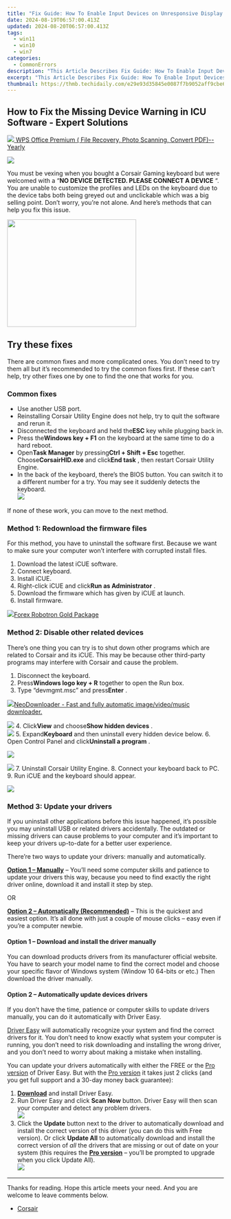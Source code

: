 ```yaml
---
title: "Fix Guide: How To Enable Input Devices on Unresponsive Display Units"
date: 2024-08-19T06:57:00.413Z
updated: 2024-08-20T06:57:00.413Z
tags:
  - win11
  - win10
  - win7
categories:
  - CommonErrors
description: "This Article Describes Fix Guide: How To Enable Input Devices on Unresponsive Display Units"
excerpt: "This Article Describes Fix Guide: How To Enable Input Devices on Unresponsive Display Units"
thumbnail: https://thmb.techidaily.com/e29e93d35845e0087f7b9052aff9cbe637121c31e79b4423801c6a206d9b7bce.jpg
---
```


## How to Fix the Missing Device Warning in ICU Software - Expert Solutions

<!-- affiliate ads begin -->
<a href="https://secure.2checkout.com/order/checkout.php?PRODS=38729081&QTY=1&AFFILIATE=108875&CART=1"><img src="https://website-prod.cache.wpscdn.com/img/wps-office-pdf-editor-1x.890dbda.png" border="0">
WPS Office Premium ( File Recovery, Photo Scanning, Convert PDF)--Yearly</a>
<!-- affiliate ads end -->
![](https://images.drivereasy.com/wp-content/uploads/2019/09/no-detect.jpg)

 You must be vexing when you bought a Corsair Gaming keyboard but were welcomed with a “**NO DEVICE DETECTED. PLEASE CONNECT A DEVICE** “. You are unable to customize the profiles and LEDs on the keyboard due to the device tabs both being greyed out and unclickable which was a big selling point. Don’t worry, you’re not alone. And here’s methods that can help you fix this issue.

<!-- affiliate ads begin -->
<a href="https://boody-eco-wear.pxf.io/c/5597632/1567905/13846" target="_top" id="1567905"><img src="//a.impactradius-go.com/display-ad/13846-1567905" border="0" alt="" width="300" height="250"/></a><img height="0" width="0" src="https://imp.pxf.io/i/5597632/1567905/13846" style="position:absolute;visibility:hidden;" border="0" />
<!-- affiliate ads end -->
## Try these fixes

 There are common fixes and more complicated ones. You don’t need to try them all but it’s recommended to try the common fixes first. If these can’t help, try other fixes one by one to find the one that works for you.

### Common fixes

* Use another USB port.
* Reinstalling Corsair Utility Engine does not help, try to quit the software and rerun it.
* Disconnected the keyboard and held the**ESC** key while plugging back in.
* Press the**Windows key + F1** on the keyboard at the same time to do a hard reboot.
* Open**Task Manager** by pressing**Ctrl + Shift + Esc** together. Choose**CorsairHID.exe** and click**End task** , then restart Corsair Utility Engine.
* In the back of the keyboard, there’s the BIOS button. You can switch it to a different number for a try. You may see it suddenly detects the keyboard.  
![](https://images.drivereasy.com/wp-content/uploads/2019/09/bios-1.jpg)

If none of these work, you can move to the next method.

### Method 1: Redownload the firmware files

 For this method, you have to uninstall the software first. Because we want to make sure your computer won’t interfere with corrupted install files.

1. Download the latest iCUE software.
2. Connect keyboard.
3. Install iCUE.
4. Right-click iCUE and click**Run as Administrator** .
5. Download the firmware which has given by iCUE at launch.
6. Install firmware.

<!-- affiliate ads begin -->
<a href="https://secure.2checkout.com/order/checkout.php?PRODS=4727541&QTY=1&AFFILIATE=108875&CART=1"><img src="https://secure.avangate.com/images/merchant/5f4f7141b65a730b4efb0e0d51f63e94/products/copy_copy_forexrobotronbox.gif" border="0">Forex Robotron Gold Package</a>
<!-- affiliate ads end -->
### Method 2: Disable other related devices

 There’s one thing you can try is to shut down other programs which are related to Corsair and its iCUE. This may be because other third-party programs may interfere with Corsair and cause the problem.

1. Disconnect the keyboard.
2. Press**Windows logo key + R** together to open the Run box.
3. Type “devmgmt.msc” and press**Enter** .  
<!-- affiliate ads begin -->
<a href="https://secure.2checkout.com/order/checkout.php?PRODS=4559731&QTY=1&AFFILIATE=108875&CART=1"><img src="http://www.neowise.com/images/nd-ss-w200.jpg" border="0">NeoDownloader - Fast and fully automatic image/video/music downloader. </a>
<!-- affiliate ads end -->
![](https://images.drivereasy.com/wp-content/uploads/2019/07/device-manager-2.jpg)
4. Click**View** and choose**Show hidden devices** .  
![](https://images.drivereasy.com/wp-content/uploads/2019/09/hidden.jpg)
5. Expand**Keyboard** and then uninstall every hidden device below.
6. Open Control Panel and click**Uninstall a program** .  
<!-- affiliate ads begin -->
<a href="https://store.nero.com/order/checkout.php?PRODS=42296985&QTY=1&AFFILIATE=108875&CART=1"><img src="https://secure.avangate.com/images/merchant/9cea886b9f44a3c2df1163730ab64994/products/copy_nero_burning_rom_cart.png" border="0">
</a>
<!-- affiliate ads end -->
![](https://images.drivereasy.com/wp-content/uploads/2019/09/uninstall.jpg)
7. Uninstall Corsair Utility Engine.
8. Connect your keyboard back to PC.
9. Run iCUE and the keyboard should appear.

<!-- affiliate ads begin -->
<a href="https://shop.mondly.com/affiliate.php?ACCOUNT=ATISTUDI&AFFILIATE=108875&PATH=https%3A%2F%2Fwww.mondly.com%3FAFFILIATE%3D108875%26RESOURCE%3D%2BBusiness%2B970x90%2B"><img src="https://secure.avangate.com/images/merchant/69c418c33ec2e1a4267fa9bb77fa1428/business-970x90.gif" border="0"></a>
<!-- affiliate ads end -->
### Method 3: Update your drivers

 If you uninstall other applications before this issue happened, it’s possible you may uninstall USB or related drivers accidentally. The outdated or missing drivers can cause problems to your computer and it’s important to keep your drivers up-to-date for a better user experience.

 There’re two ways to update your drivers: manually and automatically.

**[Option 1 – Manually](https://tools.techidaily.com/drivereasy/download/)**  – You’ll need some computer skills and patience to update your drivers this way, because you need to find exactly the right driver online, download it and install it step by step.

OR

**[Option 2 – Automatically (Recommended)](https://www.drivereasy.com/knowledge/solved-corsair-utility-engine-no-device-detected-issue/#op2)**  – This is the quickest and easiest option. It’s all done with just a couple of mouse clicks – easy even if you’re a computer newbie.

#### **Option 1 –** **Download and install the driver manually**

 You can download products drivers from its manufacturer official website. You have to search your model name to find the correct model and choose your specific flavor of Windows system (Window 10 64-bits or etc.) Then download the driver manually.

#### **Option 2 – Automatically update devices drivers**

 If you don’t have the time, patience or computer skills to update drivers manually, you can do it automatically with Driver Easy.

[Driver Easy](https://tools.techidaily.com/drivereasy/download/) will automatically recognize your system and find the correct drivers for it. You don’t need to know exactly what system your computer is running, you don’t need to risk downloading and installing the wrong driver, and you don’t need to worry about making a mistake when installing.

 You can update your drivers automatically with either the FREE or the [Pro version](https://tools.techidaily.com/drivereasy/download/) of Driver Easy. But with the [Pro version](https://tools.techidaily.com/drivereasy/download/) it takes just 2 clicks (and you get full support and a 30-day money back guarantee):

1. **[Download](https://tools.techidaily.com/drivereasy/download/)**  and install Driver Easy.
2. Run Driver Easy and click **Scan Now** button. Driver Easy will then scan your computer and detect any problem drivers.  
![](https://images.drivereasy.com/wp-content/uploads/2019/08/NVIDIA-18.jpg)
3. Click the **Update** button next to the driver to automatically download and install the correct version of this driver (you can do this with Free version). Or click **Update All** to automatically download and install the correct version of _all_ the drivers that are missing or out of date on your system (this requires the **[Pro version](https://tools.techidaily.com/drivereasy/download/)**  – you’ll be prompted to upgrade when you click Update All).  
![](https://images.drivereasy.com/wp-content/uploads/2019/08/NVIDIA-Geoforce.jpg)

---

 Thanks for reading. Hope this article meets your need. And you are welcome to leave comments below.

* [Corsair](https://tools.techidaily.com/drivereasy/download/)

<ins class="adsbygoogle"
     style="display:block"
     data-ad-format="autorelaxed"
     data-ad-client="ca-pub-7571918770474297"
     data-ad-slot="1223367746"></ins>



<ins class="adsbygoogle"
     style="display:block"
     data-ad-client="ca-pub-7571918770474297"
     data-ad-slot="8358498916"
     data-ad-format="auto"
     data-full-width-responsive="true"></ins>


